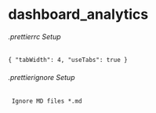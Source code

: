 # dashboard_analytics

###### .prettierrc Setup

``{ "tabWidth": 4, "useTabs": true }``

###### .prettierignore Setup

`` 
Ignore MD files
*.md
``

